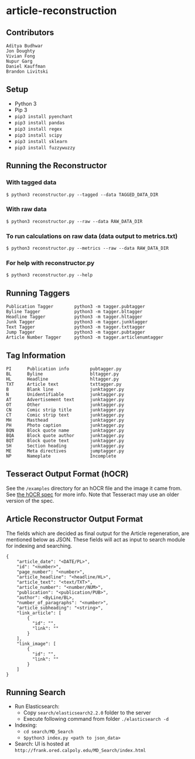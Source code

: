 # article-reconstruction


## Contributors

    Aditya Budhwar
    Jon Doughty
    Vivian Fong
    Nupur Garg
    Daniel Kauffman
    Brandon Livitski


## Setup

  - Python 3
  - Pip 3
  - `pip3 install pyenchant`
  - `pip3 install pandas`
  - `pip3 install regex`
  - `pip3 install scipy`
  - `pip3 install sklearn`
  - `pip3 install fuzzywuzzy`


## Running the Reconstructor

### With tagged data

    $ python3 reconstructor.py --tagged --data TAGGED_DATA_DIR

### With raw data

    $ python3 reconstructor.py --raw --data RAW_DATA_DIR

### To run calculations on raw data (data output to metrics.txt)

    $ python3 reconstructor.py --metrics --raw --data RAW_DATA_DIR

### For help with reconstructor.py

    $ python3 reconstructor.py --help


## Running Taggers

    Publication Tagger        python3 -m tagger.pubtagger
    Byline Tagger             python3 -m tagger.bltagger
    Headline Tagger           python3 -m tagger.hltagger
    Junk Tagger               python3 -m tagger.junktagger
    Text Tagger               python3 -m tagger.txttagger
    Jump Tagger               python3 -m tagger.pubtagger
    Article Number Tagger     python3 -m tagger.articlenumtagger


## Tag Information

    PI      Publication info        pubtagger.py
    BL      Byline                  bltagger.py
    HL      Headline                hltagger.py
    TXT     Article text            txttagger.py
    B       Blank line              junktagger.py
    N       Unidentifiable          junktagger.py
    AT      Advertisement text      junktagger.py
    OT      Other                   junktagger.py
    CN      Comic strip title       junktagger.py
    CT      Comic strip text        junktagger.py
    MH      Masthead                junktagger.py
    PH      Photo caption           junktagger.py
    BQN     Block quote name        junktagger.py
    BQA     Block quote author      junktagger.py
    BQT     Block quote text        junktagger.py
    SH      Section heading         junktagger.py
    ME      Meta directives         jumptagger.py
    NP      Nameplate               Incomplete


## Tesseract Output Format (hOCR)

See the `/examples` directory for an hOCR file and the image it came from. See [the hOCR spec](https://kba.github.io/hocr-spec/1.2/) for more info. Note that Tesseract may use an older version of the spec.


## Article Reconstructor Output Format

The fields which are decided as final output for the Article regeneration, are mentioned below as JSON. These fields will act as input to search module for indexing and searching.

```
{
    "article_date": "<DATE/PL>",
    "id": "<number>",
    "page_number": "<number>",
    "article_headline": "<headline/HL>",
    "article_text": "<text/TXT>",
    "article_number": "<number/NUM>",
    "publication": "<publication/PUB>",
    "author": <ByLine/BL>,
    "number_of_paragraphs": "<number>",
    "article_subheading": "<string>",
    "link_article": [
		{
          "id": "",
          "link": ""
		}
	],
	"link_image": [
		{
          "id": "",
          "link": ""
		}
	]    
}
```


## Running Search
- Run Elasticsearch:
    - Copy `search/elasticsearch2.2.0` folder to the server
    - Execute following command from  folder `./elasticsearch -d`
- Indexing:
    - `cd search/MD_Search`
    - `$python3 index.py <path to json_data>`
- Search: UI is hosted at `http://frank.ored.calpoly.edu/MD_Search/index.html`
